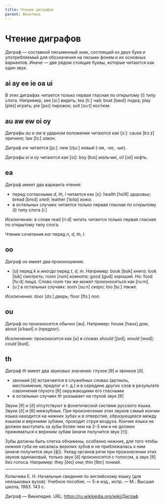 ```yaml
---
title: Чтение диграфов
parent: Фонетика
---
```


# Чтение диграфов

Диграф — составной письменный знак, состоящий из двух букв и
употребляемый для обозначения на письме фонем и их основных вариантов.
Иначе — две рядом стоящие буквы, которые читаются как один звук.


## ai ay ee ie oa ui

В этих диграфах читается только первая гласная по открытому (I) типу
слога. Например, see [siː] видеть; tea [tiː] чай; boat [bəʊt] лодка;
play [pleɪ] играть; pie [pʌɪ] пирожок; suit [suːt] костюм.

## au aw ew oi oy

Диграфы *au* и *aw* в ударном положении читаются как [ɔː]: cause
[kɔːz] *причина*; law [lɔː] *закон*.

Диграф *ew* читается [juː]: new [njuː] *новый* (*-ая*, *-ое*, *-ые*).

Диграфы *oi* и *oy* читаются как [ɔɪ]: boy [bɔɪ] *мальчик*, оil [ɔɪl]
*нефть*.


## ea

Диграф имеет два варианта чтения:
- перед согласными *d*, *th*, *l* читается как [ɛ]: health [hɛlθ]
  *здоровье*; bread [brɛd] *хлеб*; leather [ˈlɛðə] *кожа*.
- в остальных случаях читается только первая гласная по открытому (I)
  типу слога [iː]

Исключение: в слове read [riːd] *читать* читается только первая
гласная по открытому типу слога.

Чтение сочетания *ear* перед *n*, *d*, *th*, *l*.

## oo

Диграф *оо* имеет два произношения:
- [ʊ] перед *k* и *иногда* перед *t*, *d*, *m*.  Например: book [bʊk]
  *книга*; look [lʊk] *смотреть*; room [rʊm] *комната*; good [ɡʊd]
  *хороший*. Но: food [fuːd] *пища*.  Слово *room* так же может
  произноситься как [ruːm].
- [uː] в остальных случаях: soon [suːn] *скоро*; too [tuː] *также*.

Исключения: door [dɔː] *дверь*; floor [flɔː] *пол*.


## ou

Диграф *ou* произносится обычно [aʊ]. Например: house [haʊs] *дом*,
about [əˈbaʊt] *о* (предлог).

Исключение: произносится как [ʊ] в словах *should* [ʃʊd]; *would*
[wʊd]; *could* [kʊd].


## th

Диграф *th* имеет два звуковых значения: глухое [θ] и
звонкое [ð].
- звонкий [ð] встречается в служебных словах (артикль, местоимение,
  предлог и т. д.) и в середине других слов в результате озвончения
  глухого [θ] окружающими его гласными
- в остальных случаях *th* указывает на глухой звук [θ]

Звуки [θ] и [ð] отсутствуют в фонетической системе русского языка.
Звуки [ð] и [θ] межзубные.  При произнесении этих звуков самый кончик
языка находится на нижних зубах и в отверстие, образующееся между
языком и верхними зубами, проходит струя воздуха.  Кончик языка не
должен выступать за зубы более чем на 2–3 мм и не должен прижиматься к
верхним зубам (иначе получится звук [т]).

Зубы должны быть слегка обнажены, особенно нижние, для того чтобы
нижняя губа не касалась верхних зубов и не приближалась к ним (иначе
получится звук [ф]).  Уклад органов речи при произнесении этих звуков
одинаковый, только звук [ð] произносится с голосом, а звук [θ] без
голоса.  Например: they [ðeɪ] *они*; thin [θɪn] *тонкий*.


---

Колычева Е. Н.  Начальные сведения по английскому языку (для
неязыковых вузов): Учебное пособие. — 5-е изд., испр. — М.: Высшая
школа, 1983. 143 с.

Диграф — Википедия.  URL: <https://ru.wikipedia.org/wiki/Диграф>
